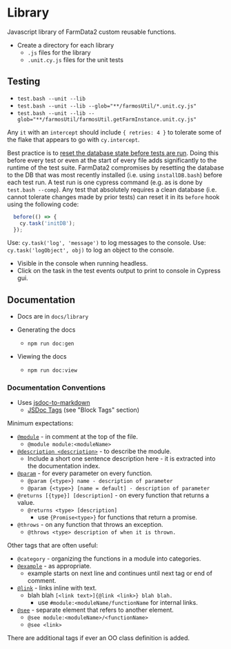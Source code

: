 # Library

Javascript library of FarmData2 custom reusable functions.

- Create a directory for each library
  - `.js` files for the library
  - `.unit.cy.js` files for the unit tests

## Testing

- `test.bash --unit --lib`
- `test.bash --unit --lib --glob="**/farmosUtil/*.unit.cy.js"`
- `test.bash --unit --lib --glob="**/farmosUtil/farmosUtil.getFarmInstance.unit.cy.js"`

Any `it` with an `intercept` should include `{ retries: 4 }` to tolerate some of the flake that appears to go with `cy.intercept`.

Best practice is to [reset the database state before tests are run](https://docs.cypress.io/guides/references/best-practices#State-reset-should-go-before-each-test). Doing this before every test or even at the start of every file adds significantly to the runtime of the test suite. FarmData2 compromises by resetting the database to the DB that was most recently installed (i.e. using `installDB.bash`) before each test run. A test run is one cypress command (e.g. as is done by `test.bash --comp`). Any test that absolutely requires a clean database (i.e. cannot tolerate changes made by prior tests) can reset it in its `before` hook using the following code:

```Javascript
  before(() => {
    cy.task('initDB');
  });
```

Use: `cy.task('log', 'message')` to log messages to the console.
Use: `cy.task('logObject', obj)` to log an object to the console.

- Visible in the console when running headless.
- Click on the task in the test events output to print to console in Cypress gui.

## Documentation

- Docs are in `docs/library`

- Generating the docs

  - `npm run doc:gen`

- Viewing the docs

  - `npm run doc:view`

### Documentation Conventions

- Uses [jsdoc-to-markdown](https://github.com/jsdoc2md/jsdoc-to-markdown/wiki)
  - [JSDoc Tags](https://jsdoc.app/) (see "Block Tags" section)

Minimum expectations:

- [`@module`](https://jsdoc.app/tags-module.html) - in comment at the top of the file.
  - `@module module:<moduleName>`
- [`@description <description>`](https://jsdoc.app/tags-description.html) - to describe the module.
  - Include a short one sentence description here - it is extracted into the documentation index.
- [`@param`](https://jsdoc.app/tags-param.html) - for every parameter on every function.
  - `@param {<type>} name - description of parameter`
  - `@param {<type>} [name = default] - description of parameter`
- `@returns [{type}] [description]` - on every function that returns a value.
  - `@returns <type> [description]`
    - use `{Promise<type>}` for functions that return a promise.
- `@throws` - on any function that throws an exception.
  - `@throws <type> description of when it is thrown.`

Other tags that are often useful:

- `@category` - organizing the functions in a module into categories.
- [`@example`](https://jsdoc.app/tags-example.html) - as appropriate.
  - example starts on next line and continues until next tag or end of comment.
- [`@link`](https://jsdoc.app/tags-inline-link.html) - links inline with text.
  - blah blah `[<link text>]{@link <link>} blah blah.`
    - use `#module:<moduleName/functionName` for internal links.
- [`@see`](https://jsdoc.app/tags-see.html) - separate element that refers to another element.
  - `@see module:<moduleName>/<functionName>`
  - `@see <link>`

There are additional tags if ever an OO class definition is added.
